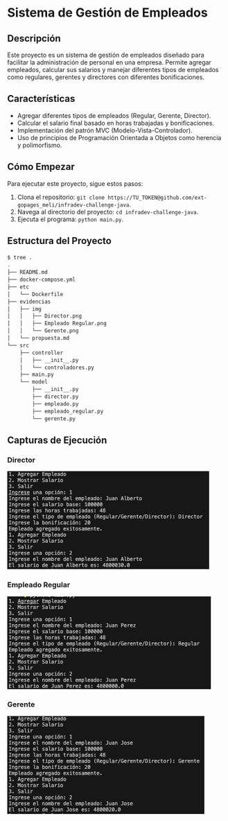 # Sistema de Gestión de Empleados

## Descripción

Este proyecto es un sistema de gestión de empleados diseñado para facilitar la administración de personal en una empresa. Permite agregar empleados, calcular sus salarios y manejar diferentes tipos de empleados como regulares, gerentes y directores con diferentes bonificaciones.

## Características

- Agregar diferentes tipos de empleados (Regular, Gerente, Director).
- Calcular el salario final basado en horas trabajadas y bonificaciones.
- Implementación del patrón MVC (Modelo-Vista-Controlador).
- Uso de principios de Programación Orientada a Objetos como herencia y polimorfismo.

## Cómo Empezar

Para ejecutar este proyecto, sigue estos pasos:

1. Clona el repositorio: `git clone https://TU_TOKEN@github.com/ext-gopages_meli/infradev-challenge-java`.
2. Navega al directorio del proyecto: `cd infradev-challenge-java`.
3. Ejecuta el programa: `python main.py`.

## Estructura del Proyecto

```bash
$ tree .
.
├── README.md
├── docker-compose.yml
├── etc
│   └── Dockerfile
├── evidencias
│   ├── img
│   │   ├── Director.png
│   │   ├── Empleado Regular.png
│   │   └── Gerente.png
│   └── propuesta.md
└── src
    ├── controller
    │   ├── __init__.py
    │   └── controladores.py
    ├── main.py
    └── model
        ├── __init__.py
        ├── director.py
        ├── empleado.py
        ├── empleado_regular.py
        └── gerente.py

```

## Capturas de Ejecución

### Director

![Director](evidencias/img/Director.png)

### Empleado Regular

![Empleado Regular](evidencias/img/Empleado_Regular.png)

### Gerente

![Gerente](evidencias/img/Gerente.png)
